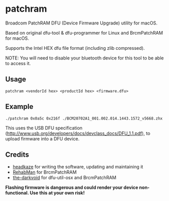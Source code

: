 patchram
========

Broadcom PatchRAM DFU (Device Firmware Upgrade) utility for macOS.

Based on original dfu-tool & dfu-programmer for Linux and BrcmPatchRAM for macOS.

Supports the Intel HEX dfu file format (including zlib compressed).

NOTE: You will need to disable your bluetooth device for this tool to be able to access it.

## Usage

`patchram <vendorId hex> <productId hex> <firmware.dfu>`

## Example

`./patchram 0x0a5c 0x216f ./BCM20702A1_001.002.014.1443.1572_v5668.zhx`

This uses the USB DFU specification (http://www.usb.org/developers/docs/devclass_docs/DFU_1.1.pdf), to upload firmware into a DFU device.

## Credits
- [headkaze](https://github.com/headkaze) for writing the software, updating and maintaining it
- [RehabMan](https://github.com/RehabMan) for BrcmPatchRAM
- [the-darkvoid](https://github.com/the-darkvoid) for dfu-util-osx and BrcmPatchRAM

**Flashing firmware is dangerous and could render your device non-functional. Use this at your own risk!**
